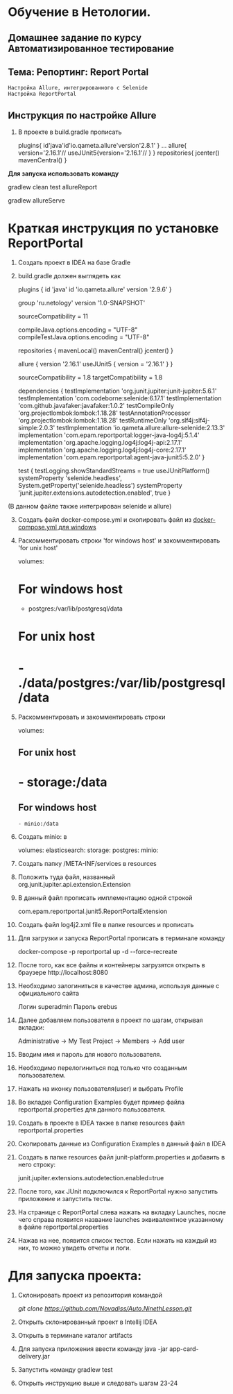 # Обучение в Нетологии.
## Домашнее задание по курсу Автоматизированное тестирование
## Тема: Репортинг: Report Portal

    Настройка Allure, интегрированного с Selenide
    Настройка ReportPortal

## Инструкция по настройке Allure

1. В проекте в build.gradle прописать

    plugins{
    id'java'id'io.qameta.allure'version'2.8.1'
    }
    ...
    allure{
    version='2.16.1'//
    useJUnit5{version='2.16.1'//
    }
    }
    repositories{
    jcenter()
    mavenCentral()
    }

**Для запуска использовать команду**

gradlew clean test allureReport

gradlew allureServe

# Краткая инструкция по установке ReportPortal

1. Создать проект в IDEA на базе Gradle
2. build.gradle должен выглядеть как

    plugins {
    id 'java'
    id 'io.qameta.allure' version '2.9.6'
    }
    
    group 'ru.netology'
    version '1.0-SNAPSHOT'
    
    sourceCompatibility = 11
    
    compileJava.options.encoding = "UTF-8"
    compileTestJava.options.encoding = "UTF-8"
    
    repositories {
    mavenLocal()
    mavenCentral()
    jcenter()
    }
    
    allure {
    version '2.16.1'
    useJUnit5 {
    version = '2.16.1'
    }
    }
    
    sourceCompatibility = 1.8
    targetCompatibility = 1.8
    
    dependencies {
    testImplementation 'org.junit.jupiter:junit-jupiter:5.6.1'
    testImplementation 'com.codeborne:selenide:6.17.1'
    testImplementation 'com.github.javafaker:javafaker:1.0.2'
    testCompileOnly 'org.projectlombok:lombok:1.18.28'
    testAnnotationProcessor 'org.projectlombok:lombok:1.18.28'
    testRuntimeOnly 'org.slf4j:slf4j-simple:2.0.3'
    testImplementation 'io.qameta.allure:allure-selenide:2.13.3'
    implementation 'com.epam.reportportal:logger-java-log4j:5.1.4'
    implementation 'org.apache.logging.log4j:log4j-api:2.17.1'
    implementation 'org.apache.logging.log4j:log4j-core:2.17.1'
    implementation 'com.epam.reportportal:agent-java-junit5:5.2.0'
    }
    
    test {
    testLogging.showStandardStreams = true
    useJUnitPlatform()
    systemProperty 'selenide.headless', System.getProperty('selenide.headless')
    systemProperty 'junit.jupiter.extensions.autodetection.enabled', true
    }

(В данном файле также интегрирован selenide и allure)

3. Создать файл docker-compose.yml и скопировать файл из [docker-compose.yml для windows](https://github.com/reportportal/reportportal/blob/master/docker-compose.yml)
4. Раскомментировать строки 'for windows host' и закомментировать 'for unix host'

    volumes:
    # For windows host
    - postgres:/var/lib/postgresql/data
    # For unix host
    # - ./data/postgres:/var/lib/postgresql/data

5. Раскомментировать и закомментировать строки

    volumes:
      ## For unix host
      # - storage:/data
      ## For windows host
       - minio:/data

6. Создать minio: в 

    volumes:
    elasticsearch:
    storage:
    postgres:
    minio:

7. Создать папку /META-INF/services в resources
8. Положить туда файл, названный org.junit.jupiter.api.extension.Extension
9. В данный файл прописать имплементацию одной строкой

    com.epam.reportportal.junit5.ReportPortalExtension

10. Создать файл log4j2.xml file в папке resources и прописать

    <?xml version="1.0" encoding="UTF-8"?>
    <Configuration status="WARN">
       <Appenders>
           <Console name="ConsoleAppender" target="SYSTEM_OUT">
               <PatternLayout
                       pattern="%d [%t] %-5level %logger{36} - %msg%n%throwable"/>
           </Console>
           <ReportPortalLog4j2Appender name="ReportPortalAppender">
               <PatternLayout
                       pattern="%d [%t] %-5level %logger{36} - %msg%n%throwable"/>
           </ReportPortalLog4j2Appender>
       </Appenders>
       <Loggers>
           <Root level="DEBUG">
               <AppenderRef ref="ConsoleAppender"/>
               <AppenderRef ref="ReportPortalAppender"/>
           </Root>
       </Loggers>
    </Configuration>


11. Для загрузки и запуска ReportPortal прописать в терминале команду

    docker-compose -p reportportal up -d --force-recreate

12. После того, как все файлы и контейнеры загрузятся открыть в браузере http://localhost:8080
13. Необходимо залогиниться в качестве админа, используя данные с официального сайта

    Логин superadmin
    Пароль erebus

14. Далее добавляем пользователя в проект по шагам, открывая вкладки:

    Administrative -> My Test Project -> Members -> Add user


15. Вводим имя и пароль для нового пользователя.
16. Необходимо перелогиниться под только что созданным пользователем.
17. Нажать на иконку пользователя(user) и выбрать Profile
18. Во вкладке Configuration Examples будет пример файла reportportal.properties для данного пользователя.
19. Создать в проекте в IDEA также в папке resources файл reportportal.properties
20. Скопировать данные из Configuration Examples в данный файл в IDEA
21. Создать в папке resources файл junit-platform.properties и добавить в него строку:

    junit.jupiter.extensions.autodetection.enabled=true

22. После того, как JUnit подключился к ReportPortal нужно запустить приложение и запустить тесты.
23. На странице с ReportPortal слева нажать на вкладку Launches, после чего справа появится название launches эквивалентное указанному в файле reportportal.properties
24. Нажав на нее, появится список тестов. Если нажать на каждый из них, то можно увидеть отчеты и логи.

# Для запуска проекта:

1. Склонировать проект из репозитория командой

    *git clone https://github.com/Novadiss/Auto.NinethLesson.git*

2.  Открыть склонированный проект в Intellij IDEA
3. Открыть в терминале каталог artifacts
4. Для запуска приложения ввести команду java -jar app-card-delivery.jar
5. Запустить команду gradlew test
6. Открыть инструкцию выше и следовать шагам 23-24
